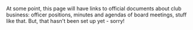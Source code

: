 At some point, this page will have links to official documents about
club business: officer positions, minutes and agendas of board
meetings, stuff like that. But, that hasn't been set up yet - sorry!

